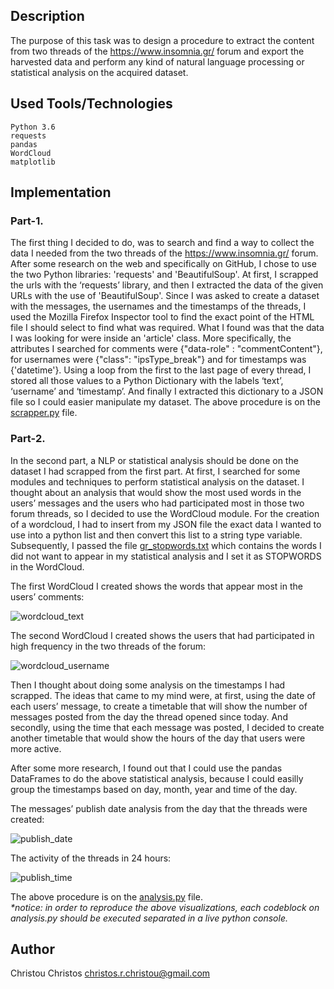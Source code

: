 ## Description

The purpose of this task was to design a procedure to extract the content from two threads of the https://www.insomnia.gr/ forum and export the harvested data and perform any kind of natural language processing or statistical analysis on the acquired dataset.

## Used Tools/Technologies
```
Python 3.6  
requests  
pandas  
WordCloud  
matplotlib
```

## Implementation

### Part-1.

The first thing I decided to do, was to search and find a way to collect the data I needed from the two threads of the https://www.insomnia.gr/ forum. After some research on the web and specifically on GitHub, I chose to use the two Python libraries: 'requests' and 'BeautifulSoup'.
At first, I scrapped the urls with the ‘requests’ library, and then I extracted the data of the given URLs with the use of 'BeautifulSoup'.
Since I was asked to create a dataset with the messages, the usernames and the timestamps of the threads, I used the Mozilla Firefox Inspector tool to find the exact point of the HTML file I should select to find what was required. What I found was that the data I was looking for were inside an 'article' class. More specifically, the attributes I searched for comments were {"data-role" : "commentContent"}, for usernames were {"class": "ipsType_break"} and for timestamps was {'datetime'}.
Using a loop from the first to the last page of every thread, I stored all those values to a Python Dictionary with the labels ‘text’, ‘username’ and ‘timestamp’. And finally I extracted this dictionary to a JSON file so I could easier manipulate my dataset.
The above procedure is on the [scrapper.py](https://github.com/kr1kri/assignment/blob/master/scrapper.py) file.

### Part-2.

In the second part, a NLP or statistical analysis should be done on the dataset I had scrapped from the first part.
At first, I searched for some modules and techniques to perform statistical analysis on the dataset. I thought about an analysis that would show the most used words in the users’ messages and the users who had participated most in those two forum threads, so I decided
to use the WordCloud module.
For the creation of a wordcloud, I had to insert from my JSON file the exact data I wanted to use into a python list and then convert this list to a string type variable. Subsequently, I passed the file [gr_stopwords.txt](https://github.com/kr1kri/assignment/blob/master/gr_stopwords.txt) which contains the words I did not want to appear in my statistical analysis and I set it as STOPWORDS in the WordCloud.

The first WordCloud I created shows the words that appear most in the users’ comments:

![wordcloud_text](https://user-images.githubusercontent.com/25890766/60817042-96028700-a1a3-11e9-82df-ea1a03b2c3f9.png)

The second WordCloud I created shows the users that had participated in high frequency in the two threads of the forum:

![wordcloud_username](https://user-images.githubusercontent.com/25890766/60817043-96028700-a1a3-11e9-86e7-d4920017a24d.png)

Then I thought about doing some analysis on the timestamps I had scrapped. The ideas that came to my mind were, at first, using the date of each users’ message, to create a timetable that will show the number of messages posted from the day the thread opened since today. And secondly, using the time that each message was posted, I decided to create another timetable that would show the hours of the day that users were more active.

After some more research, I found out that I could use the pandas DataFrames to do the above
statistical analysis, because I could easilly group the timestamps based on day, month, year and time
of the day.

The messages’ publish date analysis from the day that the threads were created:

![publish_date](https://user-images.githubusercontent.com/25890766/60817040-9569f080-a1a3-11e9-94da-06ca45f5f4f1.png)

The activity of the threads in 24 hours:

![publish_time](https://user-images.githubusercontent.com/25890766/60817041-9569f080-a1a3-11e9-9cac-469e0780fab7.png)

The above procedure is on the [analysis.py](https://github.com/kr1kri/assignment/blob/master/analysis.py) file.  
_*notice: in order to reproduce the above visualizations, each codeblock on analysis.py should be executed
separated in a live python console._

## Author

Christou Christos christos.r.christou@gmail.com
